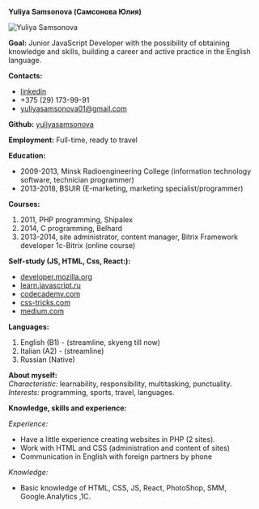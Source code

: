 **Yuliya Samsonova (Самсонова Юлия)**

![Yuliya Samsonova](https://avatars0.githubusercontent.com/u/45667526?s=200&u=e29f5676600a124182249df1d57f0e6aff788ad6&v=4)

**Goal:** Junior JavaScript Developer with the possibility of obtaining knowledge and skills, building a career and active practice in the English language.  

**Contacts:**
* [linkedin](https://www.linkedin.com/in/yuliya-samsonova-a49789176/)
* +375 (29) 173-99-91
* yuliyasamsonova01@gmail.com

**Github:** [yuliyasamsonova](https://github.com/yuliyasamsonova) 
 
**Employment:** Full-time, ready to travel
  
**Education:** 
* 2009-2013, Minsk Radioengineering College (information technology software, technician programmer)
* 2013-2018, BSUIR (E-marketing, marketing specialist/programmer)

**Courses:** 
1. 2011, PHP programming, Shipalex
2. 2014, С programming, Belhard
3. 2013-2014, site administrator, content manager, Bitrix Framework developer 1c-Bitrix (online course)

**Self-study (JS, HTML, Css, React:):**
* [developer.mozilla.org](https://developer.mozilla.org/ru/)
* [learn.javascript.ru](https://learn.javascript.ru/)
* [codecademy.com](https://www.codecademy.com/users/YuliyaSamsonova/achievements)
* [css-tricks.com](https://css-tricks.com/snippets/css/)
* [medium.com](https://medium.com/)

**Languages:**
1. English (B1) - (streamline, skyeng till now)
2. Italian (A2) - (streamline)
3. Russian (Native)  

**About myself:**  
_Characteristic:_ learnability, responsibility, multitasking, punctuality.
<br>_Interests:_ programming, sports, travel, languages.  

**Knowledge, skills and experience:** 

_Experience:_ 
* Have a little experience creating websites in PHP (2 sites). 
* Work with HTML and СSS (administration and content of sites) 
* Communication in English with foreign partners by phone
 
_Knowledge:_ 
* Basic knowledge of HTML, СSS, JS, React, PhotoShop, SMM, Google.Analytics ,1C.
